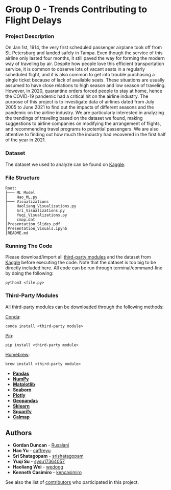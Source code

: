 # Group 0 - Trends Contributing to Flight Delays

### Project Description

On Jan 1st, 1914, the very first scheduled passenger airplane took off from St. Petersburg and landed safely in Tampa. Even though the service of this airline only lasted four months, it still paved the way for forming the modern way of traveling by air. Despite how people love this efficient transportation service, it is common to observe lots of vacant seats in a regularly scheduled flight, and it is also common to get into trouble purchasing a single ticket because of lack of available seats. These situations are usually assumed to have close relations to high season and low season of traveling. However, in 2020, quarantine orders forced people to stay at home, hence the COVID-19 pandemic had a critical hit on the airline industry. The purpose of this project is to investigate data of airlines dated from July 2005 to June 2021 to find out the impacts of different seasons and the pandemic on the airline industry. We are particularly interested in analyzing the trendings of traveling based on the dataset we found, making suggestions to airline companies on modifying the arrangement of flights, and recommending travel programs to potential passengers. We are also attentive to finding out how much the industry had recovered in the first half of the year in 2021.


### Dataset

The dataset we used to analyze can be found on [Kaggle](https://www.kaggle.com/usdot/flight-delays).


### File Structure
```
Root:
├─── ML Model
│    Hao_ML.py
├─── Visualizations
│    Haoliang_Visualizations.py
│    Sri_Visualizations.py
│    Yuqi_Visualizations.py
│    cmap.dat
│Presentation_Slides.pdf
│Presentation_Visuals.ipynb
│README.md
```


### Running The Code
Please download/import all [third-party modules](https://github.com/kencasimiro/Travel-Flights-Analysis/blob/main/README.md#name-all-third-party-modules) and the dataset from [Kaggle](https://www.kaggle.com/usdot/flight-delays) before executing the code. Note that the dataset is too big to be directly included here.
All code can be run through terminal/command-line by doing the following:
```
python3 <file.py>
```

### Third-Party Modules

All third-party modules can be downloaded through the following methods:

[Conda](https://docs.conda.io/en/latest/):
```
conda install <third-party module>
```

[Pip](https://pypi.org/project/pip/):
```
pip install <third-party module>
```

[Homebrew](https://brew.sh/):
```
brew install <third-party module>
```

* **[Pandas](https://pandas.pydata.org/)**
* **[NumPy](https://numpy.org/)**
* **[Matplotlib](https://matplotlib.org/)**
* **[Seaborn](https://seaborn.pydata.org/)**
* **[Plotly](https://plotly.com/)**
* **[Geopandas](https://geopandas.org/en/stable/)**
* **[Sklearn](https://scikit-learn.org/stable/)**
* **[Squarify](https://github.com/laserson/squarify)**
* **[Calmap]()**

## Authors

* **Gordan Duncan** - [Rusalani](https://github.com/Rusalani)
* **Hao Yu** - [caffreyu](https://github.com/caffreyu)
* **Sri Shatagopam** - [srishatagopam](https://github.com/srishatagopam)
* **Yuqi Su** - [sysu17364057](https://github.com/sysu17364057)
* **Haoliang Wei** - [wedogg](https://github.com/wedogg)
* **Kenneth Casimiro** - [kencasimiro](https://github.com/kencasimiro)

See also the list of [contributors](https://github.com/ECE-143-Flight-Analysis-and-Recommender/Travel-Flights-Analysis/graphs/contributors) who participated in this project.
